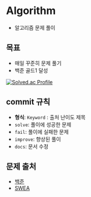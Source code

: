 # Algorithm
- 알고리즘 문제 풀이

## 목표
- 매일 꾸준히 문제 풀기
- 백준 골드1 달성

[![Solved.ac Profile](http://mazassumnida.wtf/api/v2/generate_badge?boj=gkfdkdlel)](https://solved.ac/gkfdkdlel/)

## commit 규칙
- **형식**: `Keyword` : 출처 난이도 제목
- `solve`: 풀이에 성공한 문제
- `fail`: 풀이에 실패한 문제
- `improve`: 향상된 풀이
- `docs`: 문서 수정

## 문제 출처
- [백준](https://www.acmicpc.net/)
- [SWEA](https://swexpertacademy.com/main/main.do)
